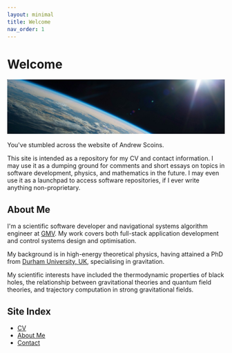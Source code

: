 ```yaml
---
layout: minimal
title: Welcome
nav_order: 1
---
```

# Welcome

![headshot](/resources/space_cover_2.jpg)

You've stumbled across the website of Andrew Scoins.

This site is intended as a repository for my CV and contact information.
I may use it as a dumping ground for comments and short essays
on topics in software development, physics, and mathematics in the future.
I may even use it as a launchpad to access software repositories,
if I ever write anything non-proprietary.

## About Me

I'm a scientific software developer and navigational systems algorithm
engineer at [GMV](https://www.gmv.com/en). My work covers both full-stack application development
and control systems design and optimisation.

My background is in high-energy theoretical physics,
having attained a PhD from [Durham University, UK](https://www.durham.ac.uk/departments/academic/mathematical-sciences/),
specialising in gravitation.

My scientific interests have included the thermodynamic properties of black holes,
the relationship between gravitational theories and quantum field theories,
and trajectory computation in strong gravitational fields.

## Site Index

* [CV][cv]
* [About Me][about]
* [Contact][contact]

[cv]: https://andrewscoins.github.io/cv.html
[about]: https://andrewscoins.github.io/about.html
[contact]: https://andrewscoins.github.io/contact.html
